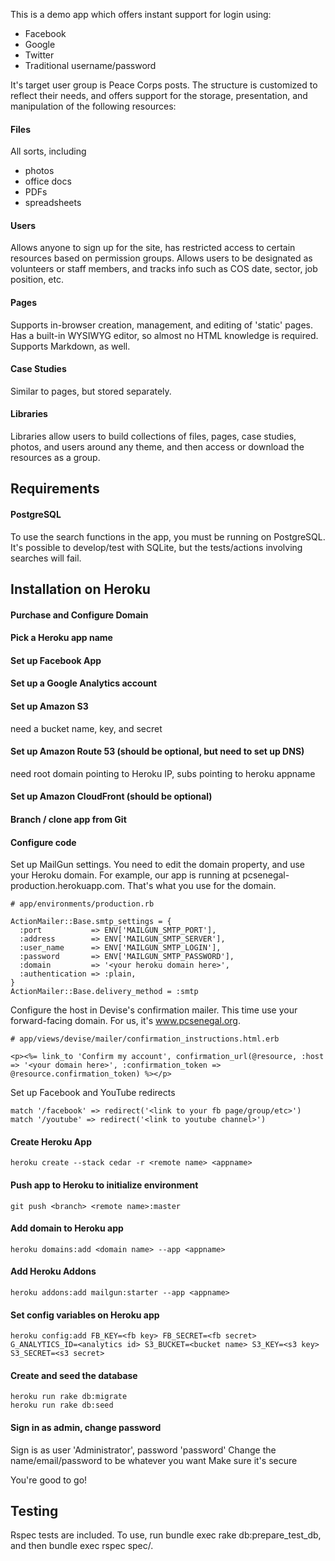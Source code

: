 This is a demo app which offers instant support for login using:

* Facebook
* Google
* Twitter
* Traditional username/password

It's target user group is Peace Corps posts. The structure is customized to reflect their needs, and offers support for the storage, presentation, and manipulation of the following resources:

#### Files

All sorts, including

* photos
* office docs
* PDFs
* spreadsheets

#### Users

Allows anyone to sign up for the site, has restricted access to certain resources based on permission groups. Allows users to be designated as volunteers or staff members, and tracks info such as COS date, sector, job position, etc.

#### Pages

Supports in-browser creation, management, and editing of 'static' pages. Has a built-in WYSIWYG editor, so almost no HTML knowledge is required. Supports Markdown, as well.

#### Case Studies

Similar to pages, but stored separately.

#### Libraries

Libraries allow users to build collections of files, pages, case studies, photos, and users around any theme, and then access or download the resources as a group.

## Requirements

#### PostgreSQL

To use the search functions in the app, you must be running on PostgreSQL. It's possible to develop/test with SQLite, but the tests/actions involving searches will fail.

## Installation on Heroku

#### Purchase and Configure Domain

#### Pick a Heroku app name

#### Set up Facebook App

#### Set up a Google Analytics account

#### Set up Amazon S3

need a bucket name, key, and secret

#### Set up Amazon Route 53 (should be optional, but need to set up DNS)

need root domain pointing to Heroku IP, subs pointing to heroku appname

#### Set up Amazon CloudFront (should be optional)

#### Branch / clone app from Git

#### Configure code

Set up MailGun settings. You need to edit the domain property, and use your Heroku domain. For example, our app is running at pcsenegal-production.herokuapp.com. That's what you use for the domain.

    # app/environments/production.rb

    ActionMailer::Base.smtp_settings = {
      :port           => ENV['MAILGUN_SMTP_PORT'], 
      :address        => ENV['MAILGUN_SMTP_SERVER'],
      :user_name      => ENV['MAILGUN_SMTP_LOGIN'],
      :password       => ENV['MAILGUN_SMTP_PASSWORD'],
      :domain         => '<your heroku domain here>',
      :authentication => :plain,
    }
    ActionMailer::Base.delivery_method = :smtp

Configure the host in Devise's confirmation mailer. This time use your forward-facing domain. For us, it's www.pcsenegal.org.

    # app/views/devise/mailer/confirmation_instructions.html.erb

    <p><%= link_to 'Confirm my account', confirmation_url(@resource, :host => '<your domain here>', :confirmation_token => @resource.confirmation_token) %></p>

Set up Facebook and YouTube redirects

    match '/facebook' => redirect('<link to your fb page/group/etc>')
    match '/youtube' => redirect('<link to youtube channel>')


#### Create Heroku App

    heroku create --stack cedar -r <remote name> <appname>

#### Push app to Heroku to initialize environment

    git push <branch> <remote name>:master

#### Add domain to Heroku app

    heroku domains:add <domain name> --app <appname>

#### Add Heroku Addons

    heroku addons:add mailgun:starter --app <appname>

#### Set config variables on Heroku app

    heroku config:add FB_KEY=<fb key> FB_SECRET=<fb secret> G_ANALYTICS_ID=<analytics id> S3_BUCKET=<bucket name> S3_KEY=<s3 key> S3_SECRET=<s3 secret>

#### Create and seed the database

    heroku run rake db:migrate
    heroku run rake db:seed

#### Sign in as admin, change password

Sign is as user 'Administrator', password 'password'
Change the name/email/password to be whatever you want
Make sure it's secure

You're good to go!

## Testing

Rspec tests are included. To use, run bundle exec rake db:prepare_test_db, and then bundle exec rspec spec/.
